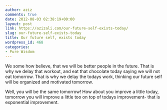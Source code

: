 ```yaml
---
author: aziz
comments: true
date: 2012-08-03 02:38:19+00:00
layout: post
link: https://azizali.com/our-future-self-exists-today/
slug: our-future-self-exists-today
title: Our future self, exists today
wordpress_id: 468
categories:
- Pure Wisdom
---
```


We some how believe, that we will be better people in the future. That is why we delay that workout, and eat that chocolate today saying we will not eat tomorrow. That is why we delay the todays work, thinking our future self will be organized and motivated tomorrow.

Well, you will be the same tomorrow! How about you improve a little today, tomorrow you will improve a little too on top of todays improvement- that is exponential improvement.
